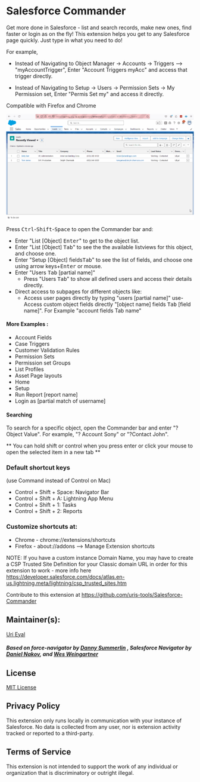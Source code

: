 # Salesforce Commander

Get more done in Salesforce - list and search records, make new ones, find faster  or login as on the fly!
This extension helps you get to any Salesforce page quickly. Just type in what you need to do!

For example, 
- Instead of Navigating to Object Manager -> Accounts -> Triggers --> "myAccountTrigger",   Enter "Account Triggers <TAB> myAcc" and access that trigger directly.
  
- Instead of Navigating to Setup -> Users -> Permission Sets -> My Permission set,  Enter "Permis Set <TAB> my" and access it directly.
  


Compatible with Firefox and Chrome

![Animated Demo](web/demo1.gif)

Press <kbd>Ctrl</kbd>-<kbd>Shift</kbd>-<kbd>Space</kbd> to open the Commander bar and:
- Enter "List [Object] <kbd>Enter</kbd>" to get to the object list. 
- Enter "List [Object] <kbd>Tab</kbd>" to see the the available listviews for this object, and choose one. 
- Enter "Setup [Object] fields<kbd>Tab</kbd>" to see the list of fields, and choose one using arrow keys+<kbd>Enter</kbd> or mouse.
- Enter "Users <kbd>Tab</kbd> [partial name]"
  - Press "Users <kbd>Tab</kbd>" to show all defined users and access their details directly.  
- Direct access to subpages for different objects like:
    - Access user pages directly by typing "users [partial name]"
    use- Access custom object fields directly "[object name] fields <kbd>Tab</kbd> [field name]". For Example "account fields Tab name"

#### More Examples :
* Account Fields
* Case Triggers
* Customer Validation Rules
* Permission Sets
* Permission set Groups
* List Profiles
* Asset Page layouts
* Home
* Setup 
* Run Report [report name]
* Login as [partial match of username]
#### Searching
To search for a specific object, open the Commander bar and enter "? Object Value".   For example, "? Account Sony" or "?Contact John".

 

** You can hold shift or control when you press enter or click your mouse to open the selected item in a new tab **

### Default shortcut keys

(use Command instead of Control on Mac)
- Control + Shift + Space: Navigator Bar
- Control + Shift + A: Lightning App Menu
- Control + Shift + 1: Tasks
- Control + Shift + 2: Reports


### Customize shortcuts at:
- Chrome - chrome://extensions/shortcuts
- Firefox - about://addons --> Manage Extension shortcuts


NOTE: If you have a custom instance Domain Name, you may have to create a CSP Trusted Site Definition for your Classic domain URL in order for this extension to work - more info here https://developer.salesforce.com/docs/atlas.en-us.lightning.meta/lightning/csp_trusted_sites.htm

Contribute to this extension at https://github.com/uris-tools/Salesforce-Commander

## Maintainer(s):
[Uri Eyal](uri@eyal.es)

##### Based on force-navigator by [Danny Summerlin](http://summerlin.co) ,  Salesforce Navigator by [Daniel Nakov](https://twitter.com/dnak0v), and [Wes Weingartner](https://twitter.com/wes1278)


## License
[MIT License](http://en.wikipedia.org/wiki/MIT_License)

## Privacy Policy
This extension only runs locally in communication with your instance of Salesforce. No data is collected from any user, nor is extension activity tracked or reported to a third-party.

## Terms of Service
This extension is not intended to support the work of any individual or organization that is discriminatory or outright illegal.
